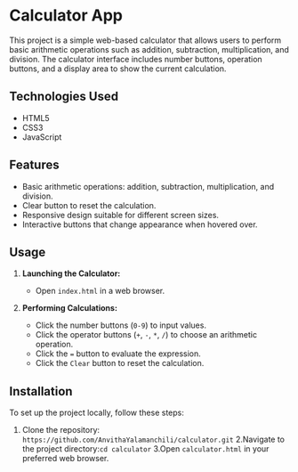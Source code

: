 # Calculator App

This project is a simple web-based calculator that allows users to perform basic arithmetic operations such as addition, subtraction, multiplication, and division. The calculator interface includes number buttons, operation buttons, and a display area to show the current calculation.

## Technologies Used

- HTML5
- CSS3
- JavaScript

## Features

- Basic arithmetic operations: addition, subtraction, multiplication, and division.
- Clear button to reset the calculation.
- Responsive design suitable for different screen sizes.
- Interactive buttons that change appearance when hovered over.

## Usage

1. **Launching the Calculator:**
   - Open `index.html` in a web browser.

2. **Performing Calculations:**
   - Click the number buttons (`0-9`) to input values.
   - Click the operator buttons (`+`, `-`, `*`, `/`) to choose an arithmetic operation.
   - Click the `=` button to evaluate the expression.
   - Click the `Clear` button to reset the calculation.

## Installation

To set up the project locally, follow these steps:

1. Clone the repository:  `https://github.com/AnvithaYalamanchili/calculator.git`
2.Navigate to the project directory:`cd calculator`
3.Open `calculator.html` in your preferred web browser.


